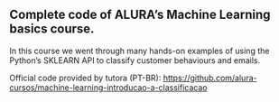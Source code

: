 ## Complete code of ALURA’s Machine Learning basics course. 

In this course we went through many hands-on examples of using the Python’s SKLEARN API to classify customer behaviours and emails.

Official code provided by tutora (PT-BR): https://github.com/alura-cursos/machine-learning-introducao-a-classificacao

